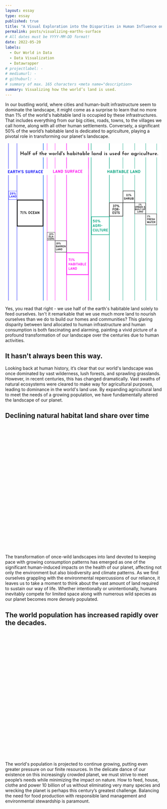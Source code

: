 ```yaml
---
layout: essay
type: essay
published: true
title: "A Visual Exploration into the Disparities in Human Influence on Earth's Surface"
permalink: posts/visualizing-earths-surface
# All dates must be YYYY-MM-DD format!
date: 2022-05-20
labels:
  - Our World in Data
  - Data Visualization
  - Datawrapper
# projectlabel: -
# mediumurl: -
# githuburl: -
# summary of max. 165 characters <meta name="description>
summary: Visualizing how the world’s land is used.
---
```


In our bustling world, where cities and human-built infrastructure seem to dominate the landscape, it might come as a surprise to learn that no more than 1% of the world's habitable land is occupied by these infrastructures. That includes everything from our big cities, roads, towns, to the villages we call home, along with all other human settlements. Conversely, a significant 50% of the world’s habitable land is dedicated to agriculture, playing a pivotal role in transforming our planet's landscape.

<div class="ui hidden divider"></div>
<div style="max-width: 700px;"><img class="ui fluid image" src="/images/global-land.png"></div>

Yes, you read that right - we use half of the earth's habitable land solely to feed ourselves. Isn't it remarkable that we use much more land to nourish ourselves than we do to build our homes and communities? This glaring disparity between land allocated to human infrastructure and human consumption is both fascinating and alarming, painting a vivid picture of a profound transformation of our landscape over the centuries due to human activities.

## It hasn't always been this way.

Looking back at human history, it’s clear that our world's landscape was once dominated by vast wilderness, lush forests, and sprawling grasslands. However, in recent centuries, this has changed dramatically. Vast swaths of natural ecosystems were cleared to make way for agricultural purposes, leading to dominance in the world's land use. By expanding agricultural land to meet the needs of a growing population, we have fundamentally altered the landscape of our planet.

## Declining natural habitat land share over time

<div style="margin-bottom: 12px; max-width: 700px; min-height:400px"><script type="text/javascript" defer src="https://datawrapper.dwcdn.net/Me5LU/embed.js?v=4" charset="utf-8"></script><noscript><img src="https://datawrapper.dwcdn.net/Me5LU/full.png" alt="" /></noscript></div>

The transformation of once-wild landscapes into land devoted to keeping pace with growing consumption patterns has emerged as one of the significant human-induced impacts on the health of our planet, affecting not only the environment but also biodiversity and climate patterns. As we find ourselves grappling with the environmental repercussions of our reliance, it leaves us to take a moment to think about the vast amount of land required to sustain our way of life. Whether intentionally or unintentionally, humans inevitably compete for limited space along with numerous wild species as our planet becomes more densely populated.

## The world population has increased rapidly over the decades.

<div style="margin-bottom: 12px; max-width: 700px; min-height:400px"><script type="text/javascript" defer src="https://datawrapper.dwcdn.net/PLq7l/embed.js?v=4" charset="utf-8"></script><noscript><img src="https://datawrapper.dwcdn.net/PLq7l/full.png" alt="" /></noscript></div>

The world's population is projected to continue growing, putting even greater pressure on our finite resources. In the delicate dance of our existence on this increasingly crowded planet, we must strive to meet people’s needs while minimizing the impact on nature. How to feed, house, clothe and power 10 billion of us without eliminating very many species and wrecking the planet is perhaps this century’s greatest chal­lenge. Balancing the need for food production with responsible land management and environmental stewardship is paramount.
